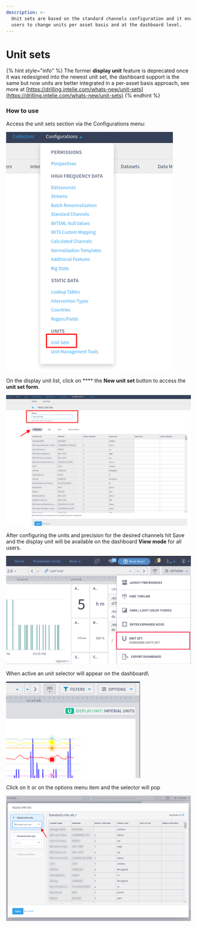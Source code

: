 ```yaml
---
description: >-
  Unit sets are based on the standard channels configuration and it enables
  users to change units per asset basis and at the dashboard level.
---
```


# Unit sets

{% hint style="info" %}
The former **display unit** feature is deprecated once it was redesigned into the newest unit set, the dashboard support is the same but now units are better integrated in a per-asset basis approach, see more at [https://drilling.intelie.com/whats-new/unit-sets](https://drilling.intelie.com/whats-new/unit-sets)
{% endhint %}

### How to use

Access the unit sets section via the Configurations menu:

![](<../../.gitbook/assets/image (448).png>)

On the display unit list, click on \*\*\*\* the **New unit set** button to access the **unit set form**.

![](<../../.gitbook/assets/image (280).png>)

After configuring the units and precision for the desired channels hit Save and the display unit will be available on the dashboard **View mode** for all users.

![Image highlights the menu entry for unit set at the Options menu in the Dashboard page](<../../.gitbook/assets/image (502).png>)

When active an unit selector will appear on the dashboard\\

![Highlights the display unit applied to the dashboard by a badge on top-right above the widget charts](<../../.gitbook/assets/image (476).png>)

Click on it or on the options menu item and the selector will pop

![](<../../.gitbook/assets/image (289) (1) (1) (1) (1).png>)
